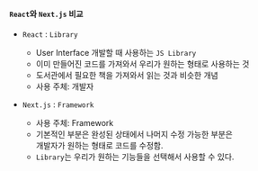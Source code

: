 
#### `React`와 `Next.js` 비교

- `React` : `Library`
	- User Interface 개발할 때 사용하는 `JS Library`
	- 이미 만들어진 코드를 가져와서 우리가 원하는 형태로 사용하는 것
	- 도서관에서 필요한 책을 가져와서 읽는 것과 비슷한 개념
	- 사용 주체: 개발자
	
- `Next.js` : `Framework`
	- 사용 주체: Framework
	- 기본적인 부분은 완성된 상태에서 나머지 수정 가능한 부분은 <br/>
		개발자가 원하는 형태로 코드를 수정함.
	- `Library`는 우리가 원하는 기능들을 선택해서 사용할 수 있다. <br/>
		